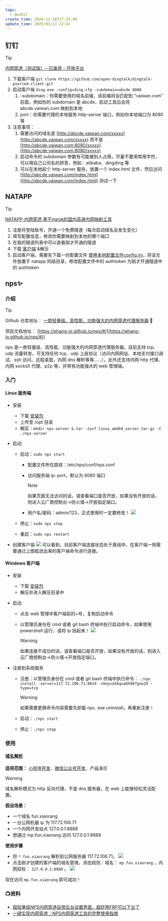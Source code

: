 ```yaml
---
tags:
  - DevKit
create_time: 2024-12-28T17:25:00
update_time: 2025/03/13 22:47
---
```


## 钉钉

> [!tip]
> [内网穿透（测试版）--已废弃 - 开放平台](https://open.dingtalk.com/document/resourcedownload/http-intranet-penetration)

1. 下载客户端 `git clone https://github.com/open-dingtalk/dingtalk-pierced-client.git `
2. 启动客户端 `ding.exe -config=ding.cfg -subdomain=abcde 8080`
    1. -subdomain：你需要使用的域名前缀，该前缀将会匹配到 "vaiwan.com" 前面，例如你的 subdomain 是 abcde，启动工具后会将 abcde.vaiwan.com 映射到本地
    2. port：你需要代理的本地服务 http-server 端口，例如你本地端口为 8080 等
3. 注意事项：
    1. 需要访问的域名是 [http://abcde.vaiwan.com/xxxxx](http://abcde.vaiwan.com/xxxxx) 而不是 [http://abcde.vaiwan.com:8080/xxxxx](http://abcde.vaiwan.com:8080/xxxxx)
    2. 启动命令的 subdomain 参数有可能被别人占用，尽量不要用常用字符，可以用自己公司名的拼音，例如：alibaba、dingding 等
    3. 可以在本地起个 http-server 服务，放置一个 index.html 文件，然后访问 [http://abcde.vaiwan.com/index.html](http://abcde.vaiwan.com/index.html) 测试一下

## NATAPP

> [!tip]
> [NATAPP-内网穿透 基于ngrok的国内高速内网映射工具](https://natapp.cn/)

1. 注册并登陆账号，开通一个免费隧道（每次启动域名会发生变化）
2. 填写配置信息，修改你需要映射到本地的哪个端口
3. 在我的隧道列表中可以查看刚才开通的隧道
4. 下载 [客户端](https://cdn.natapp.cn/assets/downloads/clients/2_3_9/natapp_windows_amd64_2_3_9.zip?version=20230407) &解压
5. 启动客户端，需要先下载一份配置文件 [使用本地配置文件config.ini](https://natapp.cn/article/config_ini)，将该文件放置于 natapp 同级目录，修改配置文件中的 authtoken 为刚才开通隧道中的 authtoken

## nps✨

### 介绍

> [!tip]
> Github 仓库地址： [一款轻量级、高性能、功能强大的内网穿透代理服务器](https://github.com/ehang-io/nps) 🚀
>
> 项目文档地址： [https://ehang-io.github.io/nps/#/](https://ehang-io.github.io/nps/#/)

nps 是一款轻量级、高性能、功能强大的内网穿透代理服务器。目前支持 tcp、udp 流量转发，可支持任何 tcp、udp 上层协议（访问内网网站、本地支付接口调试、ssh 访问、远程桌面，内网 dns 解析等等……），此外还支持内网 http 代理、内网 socks5 代理、p2p 等，并带有功能强大的 web 管理端。

### 入门

#### Linux 服务端

+ 安装
    - 下载 [安装包](https://github.com/ehang-io/nps/releases/download/v0.26.10/linux_amd64_server.tar.gz)
    - 上传至 /opt 目录
    - 解压：`mkdir nps-server & tar -zxvf linux_amd64_server.tar.gz -C ./nps-server`
+ 启动
    - 启动：`sudo nps start`
        * 配置文件所在路径：/etc/nps/conf/nps.conf
        * 访问服务端 ip: port，默认为 8080 端口

          > [!note]
          > 如果页面无法访问的话，请查看端口是否开放，如果没有开放的话，则进入云厂商控制台->防火墙->开放指定端口。

        - 用户名/密码：admin/123，正式使用时一定要修改！
          ![](https://img.xiaorang.fun/202502222239164.png)
    - 停止：`sudo nps stop`
    - 重启：`sudo nps restart`

+ 创建客户端
  ![](https://img.xiaorang.fun/202502222239165.png)
  可以看到，目前客户端连接状态处于离线中，在客户端一侧需要通过上图框选出来的客户端命令进行连接。

#### Windows 客户端

+ 安装
    - 下载 [安装包](https://github.com/ehang-io/nps/releases/download/v0.26.10/windows_amd64_client.tar.gz)
    - 解压并进入解压目录中
+ 启动
    - 点击 web 管理中客户端前的+号，复制启动命令
    - 以管理员身份在 cmd 或者 git bash 终端中执行启动命令，如果使用 powershell 运行，请将 ip 括起来！
      ![](https://img.xiaorang.fun/202502222239166.png)

      > [!warning]
      > 如果连接不成功的话，请查看端口是否开放，如果没有开放的话，则进入云厂商控制台->防火墙->开放指定端口。

+ 注册到系统服务
    - 注册：以管理员身份在 cmd 或者 git bash 终端中执行命令： `./npc install -server=117.72.106.71:8024 -vkey=a5kqua6h987gne29 -type=tcp`

      > [!warning]
      > 如果需要更换命令内容需要先卸载 npc. exe uninstall，再重新注册！

    - 启动：`./npc start`
    - 停止：`./npc stop`

### 使用

#### [域名解析](https://ehang-io.github.io/nps/#/example?id=域名解析)

**适用范围：** <u>小程序开发</u>、<u>微信公众号开发</u>、产品演示

> [!warning]
>
> 域名解析模式为 http 反向代理，不是 dns 服务器，在 web 上能够轻松灵活配置。

**假设场景：**

+ 一个域名 fun.xiaorang
+ 一台公网机器 ip 为 117.72.106.71
+ 一个内网开发站点 127.0.0.1:8888
+ 想通过 mp.fun.xiaorang 访问 127.0.0.1:8888

**使用步骤**

+ 将 `*.fun.xiaorang` 解析到公网服务器 117.72.106.71。
  ![](https://img.xiaorang.fun/202502222239167.png)
+ 点击刚才创建的客户端的域名管理，添加规则：域名： `mp.fun.xiaorang` ，内网目标： `127.0.0.1:8888` 。
  ![](https://img.xiaorang.fun/202502222239168.png)

现在访问 `mp.fun.xiaorang` 即可成功！

### 📺资料

+ [超轻量级NPS内网穿透自带后台设置界面，超好用FRP可以下台了](https://www.bilibili.com/video/BV11t411K7Cg?vd_source=84272a2d7f72158b38778819be5bc6ad)
+ [一键实现内网穿透：NPS内网穿透工具的完整使用指南](https://www.bilibili.com/video/BV1Ed4y1f7jZ?vd_source=84272a2d7f72158b38778819be5bc6ad)
